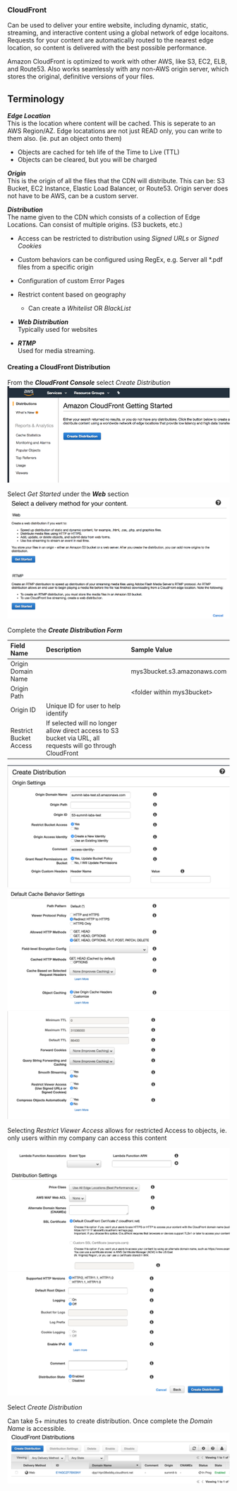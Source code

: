 ### CloudFront  
Can be used to deliver your entire website, including dynamic, static, streaming, and interactive content using a global network of edge locaitons. Requests for your content are automatically routed to the nearest edge location, so content is delivered with the best possible performance.

Amazon CloudFront is optimized to work with other AWS, like S3, EC2, ELB, and Route53. Also works seamlessly with any non-AWS origin server, which stores the original, definitive versions of your files.

Terminology
---

**_Edge Location_**  
This is the location where content will be cached. This is seperate to an AWS Region/AZ. Edge locatations are not just READ only, you can write to them also. (ie. put an object onto them)
  - Objects are cached for teh life of the Time to Live (TTL)
  - Objects can be cleared, but you will be charged

**_Origin_**  
This is the origin of all the files that the CDN will distribute. This can be: S3 Bucket, EC2 Instance, Elastic Load Balancer, or Route53. Origin server does not have to be AWS, can be a custom server.

**_Distribution_**  
The name given to the CDN which consists of a collection of Edge Locations. Can consist of multiple origins. (S3 buckets, etc.)
  - Access can be restricted to distribution using _Signed URLs_ or _Signed Cookies_
  - Custom behaviors can be configured using RegEx, e.g. Server all *.pdf files from a specific origin
  - Configuration of custom Error Pages
  - Restrict content based on geography
    - Can create a _Whitelist_ OR _BlackList_

  - **_Web Distribution_**  
  Typically used for websites

  - **_RTMP_**  
  Used for media streaming.

  #### Creating a CloudFront Distribution

  From the **_CloudFront Console_** select _Create Distribution_
  ![](images/2018-04-27-06-34-18.png)

  Select _Get Started_ under the **_Web_** section
  ![](images/2018-04-27-06-35-16.png)

  Complete the **_Create Distribution Form_**
 
  |Field Name|Description|Sample Value|
  |:---|:---|:---|
  |Origin Domain Name||mys3bucket.s3.amazonaws.com|
  |Origin Path||\<folder within mys3bucket\>|
  |Origin ID|Unique ID for user to help identify||
  |Restrict Bucket Access|If selected will no longer allow direct access to S3 bucket via URL, all requests will go through CloudFront||
  ![](images/2018-04-27-06-45-19.png)
  ![](images/2018-04-27-06-46-57.png)
  ![](images/2018-04-27-06-47-30.png)

  Selecting _Restrict Viewer Access_ allows for restricted Access to objects, ie. only users within my company can access this content

  ![](images/2018-04-27-06-51-57.png)
  ![](images/2018-04-27-06-52-33.png)

Select _Create Distribution_

Can take 5+ minutes to create distribution. Once complete the _Domain Name_ is accessible.
![](images/2018-04-27-06-54-39.png)
